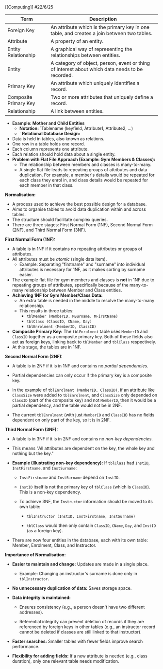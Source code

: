 [[Computing]]
#22/6/25 

| Term                  | Description                                                                                     |
| --------------------- | ----------------------------------------------------------------------------------------------- |
| Foreign Key           | An attribute which is the primary key in one table, and creates a join between two tables.      |
| Attribute             | A property of an entity.                                                                        |
| Entity Relationship   | A graphical way of representing the relationships between entities.                             |
| Entity                | A category of object, person, event or thing of interest about which data needs to be recorded. |
| Primary Key           | An attribute which uniquely identifies a record.                                                |
| Composite Primary Key | Two or more attributes that uniquely define a record.                                           |
| Relationship          | A link between entities.                                                                        |

- **Example: Mother and Child Entities**
    - **Notation:** `Tablename (keyfield, Attribute1, Attribute2, …)
    - `
**Relational Database Design:**
- Data is held in tables, also known as relations.
- One row in a table holds one record.
- Each column represents one attribute.
- Each relation should hold data about a single entity.
- **Problem with Flat File Approach (Example: Gym Members & Classes):**
    - The relationship between members and classes is many-to-many.
    - A single flat file leads to repeating groups of attributes and data duplication. For example, a member's details would be repeated for each class they enrol in, and class details would be repeated for each member in that class.

**Normalisation:**
- A process used to achieve the best possible design for a database.
- Aims to organise tables to avoid data duplication within and across tables.
- The structure should facilitate complex queries.
- There are three stages: First Normal Form (1NF), Second Normal Form (2NF), and Third Normal Form (3NF).

**First Normal Form (1NF):**
- A table is in 1NF if it contains no repeating attributes or groups of attributes.
- All attributes must be _atomic_ (single data item).
    - Example: Separating "firstname" and "surname" into individual attributes is necessary for 1NF, as it makes sorting by surname easier.
- The example flat file for gym members and classes is **not** in 1NF due to repeating groups of attributes, specifically because of the many-to-many relationship between Member and Class entities.
- **Achieving 1NF for Gym Member/Class Data:**
    - An extra table is needed in the middle to resolve the many-to-many relationship.
    - This results in three tables:
        - `tblMember (MemberID, MSurname, MFirstName)`
        - `tblClass (ClassID, CName, Day)`
        - `tblEnrolment (MemberID, ClassID)`
- **Composite Primary Key:** The `tblEnrolment` table uses `MemberID` and `ClassID` together as a composite primary key. Both of these fields also act as foreign keys, linking back to `tblMember` and `tblClass` respectively.
- At this stage, the tables are in 1NF.

**Second Normal Form (2NF):**
- A table is in 2NF if it is in 1NF and contains no _partial dependencies_.

- Partial dependencies can only occur if the primary key is a composite key.
    
- In the example of `tblEnrolment (MemberID, ClassID)`, if an attribute like `ClassSize` were added to `tblEnrolment`, and `ClassSize` only depended on `ClassID` (part of the composite key) and not `MemberID`, then it would be a partial dependency, and the table would not be in 2NF.
    
- The current `tblEnrolment` (with just `MemberID` and `ClassID`) has no fields dependent on only part of the key, so it is in 2NF.
    

**Third Normal Form (3NF):**

- A table is in 3NF if it is in 2NF and contains no _non-key dependencies_.
    
- This means "All attributes are dependent on the key, the whole key and nothing but the key."
    
- **Example (Illustrating non-key dependency):** If `tblClass` had `InstID`, `InstFirstname`, and `InstSurname`:
    
    - `InstFirstname` and `InstSurname` depend on `InstID`.
        
    - `InstID` itself is not the primary key of `tblClass` (which is `ClassID`). This is a non-key dependency.
        
    - To achieve 3NF, the `Instructor` information should be moved to its own table:
        - `tblInstructor (InstID, InstFirstname, InstSurname)`
            
        - `tblClass` would then only contain `ClassID`, `CName`, `Day`, and `InstID` (as a foreign key).
            
- There are now four entities in the database, each with its own table: Member, Enrolment, Class, and Instructor.
    

**Importance of Normalisation:**

- **Easier to maintain and change:** Updates are made in a single place.
    
    - Example: Changing an instructor's surname is done only in `tblInstructor`.
        
- **No unnecessary duplication of data:** Saves storage space.
    
- **Data integrity is maintained:**
    
    - Ensures consistency (e.g., a person doesn't have two different addresses).
        
    - Referential integrity can prevent deletion of records if they are referenced by foreign keys in other tables (e.g., an instructor record cannot be deleted if classes are still linked to that instructor).
        
- **Faster searches:** Smaller tables with fewer fields improve search performance.
    
- **Flexibility for adding fields:** If a new attribute is needed (e.g., class duration), only one relevant table needs modification.